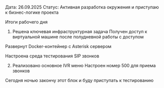 Дата: 26.09.2025
Статус:  Активная разработка окружения и приступаю к бизнес-логике проекта

 Итоги рабочего дня
1. Решена ключевая инфраструктурная задача
 Получен доступ к виртуальной машине после полудневной работы с доступом

 Развернут Docker-контейнер с Asterisk сервером

 Настроена среда тестирования SIP звонков

2. Реализовано основное IVR меню
 Настроен номер 500 для приема звонков

Сегодня ночью закончу этот блок и буду приступать к тестированию 